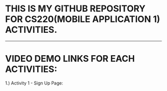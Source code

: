 # THIS IS MY GITHUB REPOSITORY FOR CS220(MOBILE APPLICATION 1) ACTIVITIES.
----
# VIDEO DEMO LINKS FOR EACH ACTIVITIES:
  1.) Activity 1 - Sign Up Page:
